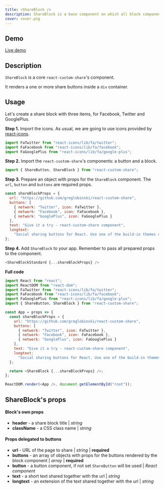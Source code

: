```yaml
---
title: <ShareBlock />
description: ShareBlock is a base component on which all block components are built.
cover: cover.png
---
```


## Demo

[Live demo](../live-share-block)

## Description

`ShareBlock` is a core `react-custom-share`'s component.

It renders a one or more share buttons inside a `div` container.

## Usage

Let's create a share block with three items, for Facebook, Twitter and GooglePlus.

**Step 1.** Import the icons. As usual, we are going to use icons provided by [react-icons](https://github.com/react-icons/react-icons).

```javascript
import FaTwitter from "react-icons/lib/fa/twitter";
import FaFacebook from "react-icons/lib/fa/facebook";
import FaGooglePlus from "react-icons/lib/fa/google-plus";
```

**Step 2.** Import the `react-custom-share`'s components: a button and a block.

```javascript
import { ShareButton, ShareBlock } from "react-custom-share";
```

**Step 3.** Prepare an object with props for the `ShareBlock` component. The `url`, `button` and `buttons` are required props.

```javascript
const shareBlockProps = {
  url: "https://github.com/greglobinski/react-custom-share",
  buttons: [
    { network: "Twitter", icon: FaTwitter },
    { network: "Facebook", icon: FaFacebook },
    { network: "GooglePlus", icon: FaGooglePlus }
  ],
  text: "Give it a try - react-custom-share component",
  longtext:
    "Social sharing buttons for React. Use one of the build-in themes or create a custom one from the scratch."
};
```

**Step 4.** Add `ShareBlock` to your app. Remember to pass all prepared props to the component.

```javascript
<ShareBlockStandard {...shareBlockProps} />
```

**Full code**

```javascript
import React from "react";
import ReactDOM from "react-dom";
import FaTwitter from "react-icons/lib/fa/twitter";
import FaFacebook from "react-icons/lib/fa/facebook";
import FaGooglePlus from "react-icons/lib/fa/google-plus";
import { ShareButton, ShareBlock } from "react-custom-share";

const App = props => {
  const shareBlockProps = {
    url: "https://github.com/greglobinski/react-custom-share",
    buttons: [
      { network: "Twitter", icon: FaTwitter },
      { network: "Facebook", icon: FaFacebook },
      { network: "GooglePlus", icon: FaGooglePlus }
    ],
    text: "Give it a try - react-custom-share component",
    longtext:
      "Social sharing buttons for React. Use one of the build-in themes or create a custom one from the scratch."
  };

  return <ShareBlock {...shareBlockProps} />;
};

ReactDOM.render(<App />, document.getElementById("root"));
```

## ShareBlock's props

#### Block's own props

* **header** - a share block title | _string_
* **className** - a CSS class name | _string_

#### Props delegated to buttons

* **url** - URL of the page to share | _string_ | **required**
* **buttons** - an array of objects with props for the buttons rendered by the block component | _array_ | **required**
* **button** - a button component, if not set `ShareButton` will be used | _React component_
* **text** - a short text shared together with the url | _string_
* **longtext** - an extension of the text shared together with the url | _string_
